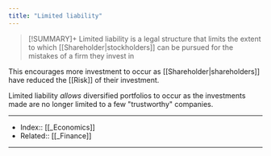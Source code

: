 ```yaml
---
title: "Limited liability" 
---
```

> [!SUMMARY]+
> Limited liability is a legal structure that limits the extent to which [[Shareholder|stockholders]] can be pursued for the mistakes of a firm they invest in

This encourages more investment to occur as [[Shareholder|shareholders]] have reduced the [[Risk]] of their investment.

Limited liability *allows* diversified portfolios to occur as the investments made are no longer limited to a few "trustworthy" companies.

---
- Index:: [[_Economics]] 
- Related:: [[_Finance]]
---